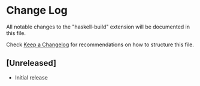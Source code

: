 # Change Log

All notable changes to the "haskell-build" extension will be documented in this file.

Check [Keep a Changelog](http://keepachangelog.com/) for recommendations on how to structure this file.

## [Unreleased]

- Initial release